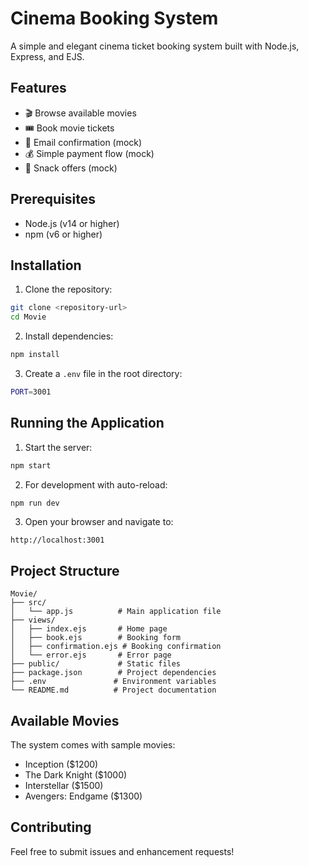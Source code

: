 # Cinema Booking System

A simple and elegant cinema ticket booking system built with Node.js, Express, and EJS.

## Features

- 🎬 Browse available movies
- 🎟️ Book movie tickets
- 📧 Email confirmation (mock)
- 💰 Simple payment flow (mock)
- 🍿 Snack offers (mock)

## Prerequisites

- Node.js (v14 or higher)
- npm (v6 or higher)

## Installation

1. Clone the repository:
```bash
git clone <repository-url>
cd Movie
```

2. Install dependencies:
```bash
npm install
```

3. Create a `.env` file in the root directory:
```bash
PORT=3001
```

## Running the Application

1. Start the server:
```bash
npm start
```

2. For development with auto-reload:
```bash
npm run dev
```

3. Open your browser and navigate to:
```
http://localhost:3001
```

## Project Structure

```
Movie/
├── src/
│   └── app.js          # Main application file
├── views/
│   ├── index.ejs       # Home page
│   ├── book.ejs        # Booking form
│   ├── confirmation.ejs # Booking confirmation
│   └── error.ejs       # Error page
├── public/             # Static files
├── package.json        # Project dependencies
├── .env               # Environment variables
└── README.md          # Project documentation
```

## Available Movies

The system comes with sample movies:
- Inception ($1200)
- The Dark Knight ($1000)
- Interstellar ($1500)
- Avengers: Endgame ($1300)

## Contributing

Feel free to submit issues and enhancement requests! 